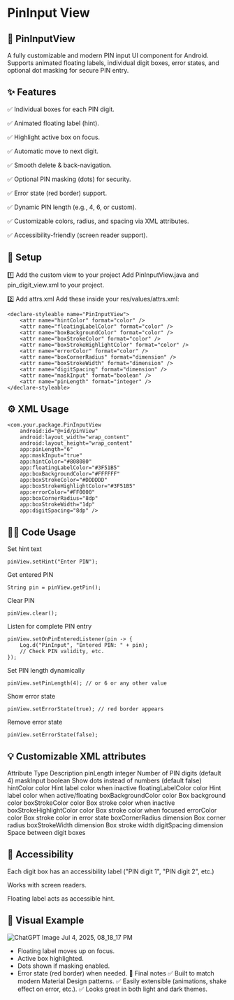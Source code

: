 # PinInput View


## 🎯 PinInputView

A fully customizable and modern PIN input UI component for Android. Supports animated floating labels, individual digit boxes, error states, and optional dot masking for secure PIN entry.

## ✨ Features

✅ Individual boxes for each PIN digit.

✅ Animated floating label (hint).

✅ Highlight active box on focus.

✅ Automatic move to next digit.

✅ Smooth delete & back-navigation.

✅ Optional PIN masking (dots) for security.

✅ Error state (red border) support.

✅ Dynamic PIN length (e.g., 4, 6, or custom).

✅ Customizable colors, radius, and spacing via XML attributes.

✅ Accessibility-friendly (screen reader support).


## 💼 Setup

1️⃣ Add the custom view to your project
Add PinInputView.java and pin_digit_view.xml to your project.

2️⃣ Add attrs.xml
Add these inside your res/values/attrs.xml:

```
<declare-styleable name="PinInputView">
    <attr name="hintColor" format="color" />
    <attr name="floatingLabelColor" format="color" />
    <attr name="boxBackgroundColor" format="color" />
    <attr name="boxStrokeColor" format="color" />
    <attr name="boxStrokeHighlightColor" format="color" />
    <attr name="errorColor" format="color" />
    <attr name="boxCornerRadius" format="dimension" />
    <attr name="boxStrokeWidth" format="dimension" />
    <attr name="digitSpacing" format="dimension" />
    <attr name="maskInput" format="boolean" />
    <attr name="pinLength" format="integer" />
</declare-styleable>
```

## ⚙️ XML Usage

```
<com.your.package.PinInputView
    android:id="@+id/pinView"
    android:layout_width="wrap_content"
    android:layout_height="wrap_content"
    app:pinLength="6"
    app:maskInput="true"
    app:hintColor="#808080"
    app:floatingLabelColor="#3F51B5"
    app:boxBackgroundColor="#FFFFFF"
    app:boxStrokeColor="#DDDDDD"
    app:boxStrokeHighlightColor="#3F51B5"
    app:errorColor="#FF0000"
    app:boxCornerRadius="8dp"
    app:boxStrokeWidth="1dp"
    app:digitSpacing="8dp" />
```
## 🧑‍💻 Code Usage
Set hint text
```
pinView.setHint("Enter PIN");
```
Get entered PIN
```
String pin = pinView.getPin();
```
Clear PIN
```
pinView.clear();
```
Listen for complete PIN entry
```
pinView.setOnPinEnteredListener(pin -> {
    Log.d("PinInput", "Entered PIN: " + pin);
    // Check PIN validity, etc.
});
```
Set PIN length dynamically
```
pinView.setPinLength(4); // or 6 or any other value
```
Show error state
```
pinView.setErrorState(true); // red border appears
```
Remove error state
```
pinView.setErrorState(false);
```

## 💡 Customizable XML attributes
Attribute	Type	Description
pinLength	integer	Number of PIN digits (default 4)
maskInput	boolean	Show dots instead of numbers (default false)
hintColor	color	Hint label color when inactive
floatingLabelColor	color	Hint label color when active/floating
boxBackgroundColor	color	Box background color
boxStrokeColor	color	Box stroke color when inactive
boxStrokeHighlightColor	color	Box stroke color when focused
errorColor	color	Box stroke color in error state
boxCornerRadius	dimension	Box corner radius
boxStrokeWidth	dimension	Box stroke width
digitSpacing	dimension	Space between digit boxes

## 🦾 Accessibility
Each digit box has an accessibility label ("PIN digit 1", "PIN digit 2", etc.)

Works with screen readers.

Floating label acts as accessible hint.

## 💎 Visual Example

![ChatGPT Image Jul 4, 2025, 08_18_17 PM](https://github.com/user-attachments/assets/4a9530ea-f03c-4baf-8851-6825d4d320d4)

- Floating label moves up on focus.
- Active box highlighted.
- Dots shown if masking enabled.
- Error state (red border) when needed.
💬 Final notes
✅ Built to match modern Material Design patterns.
✅ Easily extensible (animations, shake effect on error, etc.).
✅ Looks great in both light and dark themes.

